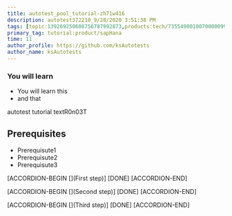 ```yaml
---
title: autotest_pool_tutorial-zh71w416
description: autotest372210_9/28/2020 3:51:38 PM
tags: [topic:139269250608756787992873,products:tech/73554900100700000996,tutorial:experience/advanced]
primary_tag: tutorial:product/sapHana
time: 11
author_profile: https://github.com/ksAutotests
author_name: ksAutotests
---
```

### You will learn
- You will learn this
- and that

autotest tutorial textR0n03T

## Prerequisites
- Prerequisute1
- Prerequisute2
- Prerequisute3

[ACCORDION-BEGIN [](First step)]
[DONE]
[ACCORDION-END]

[ACCORDION-BEGIN [](Second step)]
[DONE]
[ACCORDION-END]

[ACCORDION-BEGIN [](Third step)]
[DONE]
[ACCORDION-END]

